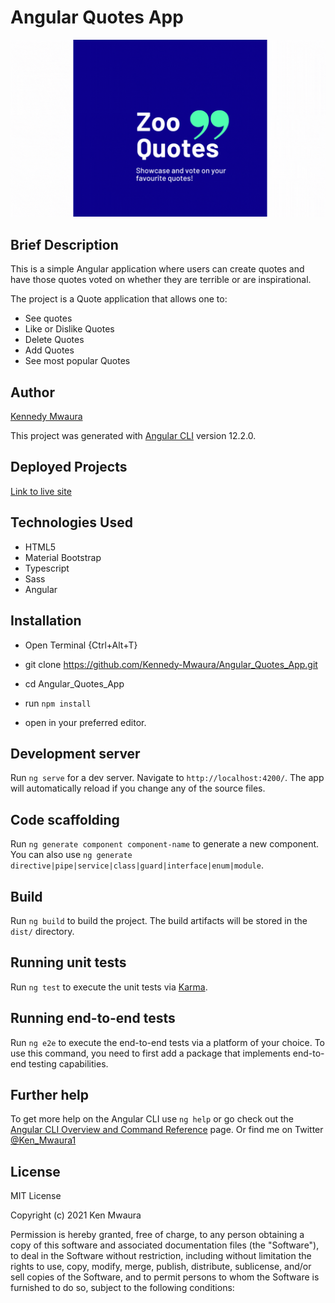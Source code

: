 # Angular Quotes App

![](/src/assets/images/Zoo%20Quotes.gif)

## Brief Description

This is a simple Angular application where users can create quotes and have those quotes voted on whether they are terrible or are inspirational.

The project is a Quote application that allows one to:

* See quotes
* Like or Dislike Quotes
* Delete Quotes
* Add Quotes
* See most popular Quotes

## Author

[Kennedy Mwaura](https://github.com/Kennedy-Mwaura)

This project was generated with [Angular CLI](https://github.com/angular/angular-cli) version 12.2.0.

## Deployed Projects

[Link to live site](https://kennedy-mwaura.github.io/Angular_Quotes_App/)

## Technologies Used

* HTML5
* Material Bootstrap
* Typescript
* Sass
* Angular
  
## Installation

* Open Terminal {Ctrl+Alt+T}

* git clone <https://github.com/Kennedy-Mwaura/Angular_Quotes_App.git>

* cd Angular_Quotes_App
* run  `npm install`

* open in your preferred editor.

## Development server

Run `ng serve` for a dev server. Navigate to `http://localhost:4200/`. The app will automatically reload if you change any of the source files.

## Code scaffolding

Run `ng generate component component-name` to generate a new component. You can also use `ng generate directive|pipe|service|class|guard|interface|enum|module`.

## Build

Run `ng build` to build the project. The build artifacts will be stored in the `dist/` directory.

## Running unit tests

Run `ng test` to execute the unit tests via [Karma](https://karma-runner.github.io).

## Running end-to-end tests

Run `ng e2e` to execute the end-to-end tests via a platform of your choice. To use this command, you need to first add a package that implements end-to-end testing capabilities.

## Further help

To get more help on the Angular CLI use `ng help` or go check out the [Angular CLI Overview and Command Reference](https://angular.io/cli) page. Or find me on Twitter [@Ken_Mwaura1](https://twitter.com/Ken_Mwaura1)

## License

MIT License

Copyright (c) 2021 Ken Mwaura

Permission is hereby granted, free of charge, to any person obtaining a copy
of this software and associated documentation files (the "Software"), to deal
in the Software without restriction, including without limitation the rights
to use, copy, modify, merge, publish, distribute, sublicense, and/or sell
copies of the Software, and to permit persons to whom the Software is
furnished to do so, subject to the following conditions:
